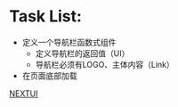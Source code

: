 # Task List:
- 定义一个导航栏函数式组件
  - 定义导航栏的返回值（UI）
  - 导航栏必须有LOGO、主体内容（Link）
- 在页面底部加载


[NEXTUI](https://nextui.org/docs/componens/navbar)